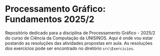 # Processamento Gráfico: Fundamentos 2025/2
Repositório dedicado para a disciplina de Processamento Gráfico - 2025/2 do curso de Ciência da Computação da UNISINOS. Aqui é onde vou estar postando as resoluções das atividades propostas em aula.
As resoluções dos exercícios pode ser encontrado no diretório `src\Exercicios`.

